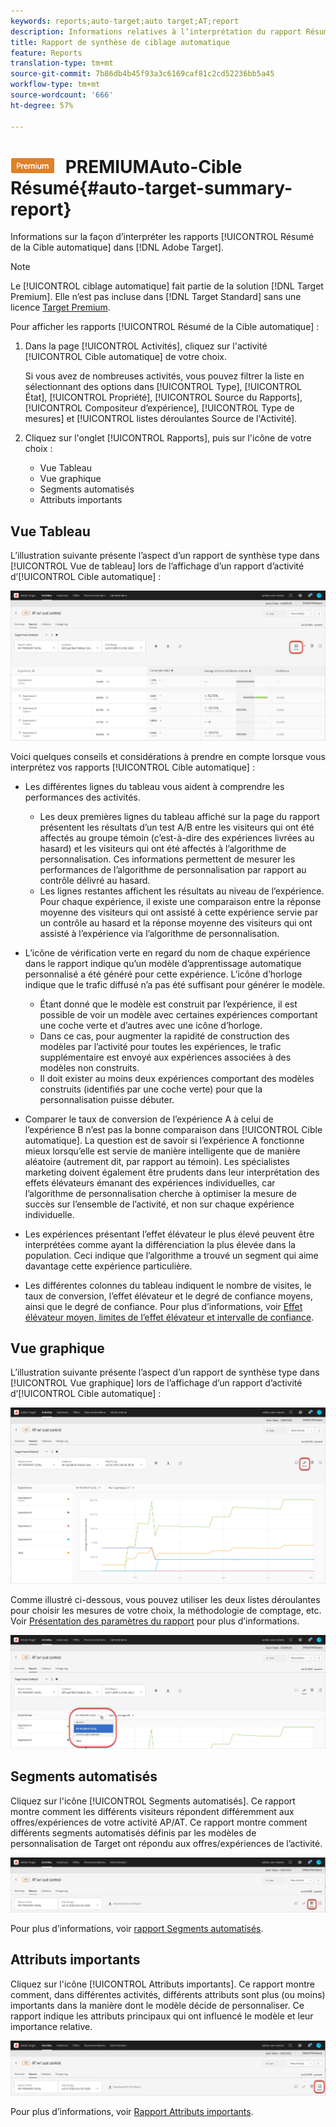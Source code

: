```yaml
---
keywords: reports;auto-target;auto target;AT;report
description: Informations relatives à l’interprétation du rapport Résumé de la Cible automatique dans Adobe Target.
title: Rapport de synthèse de ciblage automatique
feature: Reports
translation-type: tm+mt
source-git-commit: 7b86db4b45f93a3c6169caf81c2cd52236bb5a45
workflow-type: tm+mt
source-wordcount: '666'
ht-degree: 57%

---
```



# ![Rapport ](/help/assets/premium.png) PREMIUMAuto-Cible Résumé{#auto-target-summary-report}

Informations sur la façon d’interpréter les rapports [!UICONTROL Résumé de la Cible automatique] dans [!DNL Adobe Target].

>[!NOTE]
>
>Le [!UICONTROL ciblage automatique] fait partie de la solution [!DNL Target Premium]. Elle n’est pas incluse dans [!DNL Target Standard] sans une licence [Target Premium](/help/c-intro/intro.md#premium).

Pour afficher les rapports [!UICONTROL Résumé de la Cible automatique] :

1. Dans la page [!UICONTROL Activités], cliquez sur l&#39;activité [!UICONTROL Cible automatique] de votre choix.

   Si vous avez de nombreuses activités, vous pouvez filtrer la liste en sélectionnant des options dans [!UICONTROL Type], [!UICONTROL État], [!UICONTROL Propriété], [!UICONTROL Source du Rapports], [!UICONTROL Compositeur d’expérience], [!UICONTROL Type de mesures] et [!UICONTROL listes déroulantes Source de l&#39;Activité].

1. Cliquez sur l&#39;onglet [!UICONTROL Rapports], puis sur l&#39;icône de votre choix :

   * Vue Tableau
   * Vue graphique
   * Segments automatisés
   * Attributs importants

## Vue Tableau

L’illustration suivante présente l’aspect d’un rapport de synthèse type dans [!UICONTROL Vue de tableau] lors de l’affichage d’un rapport d’activité d’[!UICONTROL Cible automatique] :

![Rapport de vue de tableau à Cible automatique](/help/c-reports/assets/at-table-view.png)

Voici quelques conseils et considérations à prendre en compte lorsque vous interprétez vos rapports [!UICONTROL Cible automatique] :

* Les différentes lignes du tableau vous aident à comprendre les performances des activités.

   * Les deux premières lignes du tableau affiché sur la page du rapport présentent les résultats d’un test A/B entre les visiteurs qui ont été affectés au groupe témoin (c’est-à-dire des expériences livrées au hasard) et les visiteurs qui ont été affectés à l’algorithme de personnalisation. Ces informations permettent de mesurer les performances de l’algorithme de personnalisation par rapport au contrôle délivré au hasard.
   * Les lignes restantes affichent les résultats au niveau de l’expérience. Pour chaque expérience, il existe une comparaison entre la réponse moyenne des visiteurs qui ont assisté à cette expérience servie par un contrôle au hasard et la réponse moyenne des visiteurs qui ont assisté à l’expérience via l’algorithme de personnalisation.

* L’icône de vérification verte en regard du nom de chaque expérience dans le rapport indique qu’un modèle d’apprentissage automatique personnalisé a été généré pour cette expérience. L’icône d’horloge indique que le trafic diffusé n’a pas été suffisant pour générer le modèle.

   * Étant donné que le modèle est construit par l’expérience, il est possible de voir un modèle avec certaines expériences comportant une coche verte et d’autres avec une icône d’horloge.
   * Dans ce cas, pour augmenter la rapidité de construction des modèles par l’activité pour toutes les expériences, le trafic supplémentaire est envoyé aux expériences associées à des modèles non construits.
   * Il doit exister au moins deux expériences comportant des modèles construits (identifiés par une coche verte) pour que la personnalisation puisse débuter.

* Comparer le taux de conversion de l’expérience A à celui de l’expérience B n’est pas la bonne comparaison dans [!UICONTROL Cible automatique]. La question est de savoir si l’expérience A fonctionne mieux lorsqu’elle est servie de manière intelligente que de manière aléatoire (autrement dit, par rapport au témoin). Les spécialistes marketing doivent également être prudents dans leur interprétation des effets élévateurs émanant des expériences individuelles, car l’algorithme de personnalisation cherche à optimiser la mesure de succès sur l’ensemble de l’activité, et non sur chaque expérience individuelle.
* Les expériences présentant l’effet élévateur le plus élevé peuvent être interprétées comme ayant la différenciation la plus élevée dans la population. Ceci indique que l’algorithme a trouvé un segment qui aime davantage cette expérience particulière.
* Les différentes colonnes du tableau indiquent le nombre de visites, le taux de conversion, l’effet élévateur et le degré de confiance moyens, ainsi que le degré de confiance. Pour plus d’informations, voir [Effet élévateur moyen, limites de l’effet élévateur et intervalle de confiance](/help/c-reports/c-report-settings/average-lift-bounds-and-confidence-interval.md).

## Vue graphique

L’illustration suivante présente l’aspect d’un rapport de synthèse type dans [!UICONTROL Vue graphique] lors de l’affichage d’un rapport d’activité d’[!UICONTROL Cible automatique] :

![Rapport de vue de graphique à Cible automatique](/help/c-reports/assets/at-graph-view.png)

Comme illustré ci-dessous, vous pouvez utiliser les deux listes déroulantes pour choisir les mesures de votre choix, la méthodologie de comptage, etc. Voir [Présentation des paramètres du rapport](/help/c-reports/c-report-settings/report-settings.md) pour plus d’informations.

![Rapport de vue de graphique à Cible automatique](/help/c-reports/assets/at-graph-view-2.png)

## Segments automatisés

Cliquez sur l&#39;icône [!UICONTROL Segments automatisés]. Ce rapport montre comment les différents visiteurs répondent différemment aux offres/expériences de votre activité AP/AT. Ce rapport montre comment différents segments automatisés définis par les modèles de personnalisation de Target ont répondu aux offres/expériences de l’activité.

![Icône Segments automatisés](/help/c-reports/assets/icon-automated-sements.png)

Pour plus d’informations, voir [rapport Segments automatisés](/help/c-reports/c-personalization-insights-reports/automated-segments-report.md).

## Attributs importants

Cliquez sur l&#39;icône [!UICONTROL Attributs importants]. Ce rapport montre comment, dans différentes activités, différents attributs sont plus (ou moins) importants dans la manière dont le modèle décide de personnaliser. Ce rapport indique les attributs principaux qui ont influencé le modèle et leur importance relative.

![Icône des attributs importants](/help/c-reports/assets/icon-important-attributes.png)

Pour plus d’informations, voir [Rapport Attributs importants](/help/c-reports/c-personalization-insights-reports/important-attributes-report.md).
